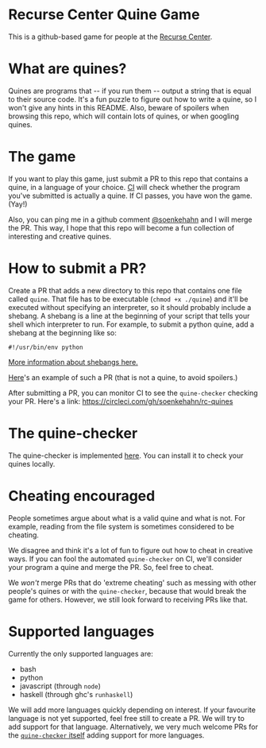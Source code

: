 # Recurse Center Quine Game

This is a github-based game for people at the [Recurse
Center](https://github.com/soenkehahn/rc-quines).


# What are quines?

Quines are programs that -- if you run them -- output a string that is equal to
their source code. It's a fun puzzle to figure out how to write a quine, so
I won't give any hints in this README. Also, beware of spoilers when browsing
this repo, which will contain lots of quines, or when googling quines.

# The game

If you want to play this game, just submit a PR to this repo that contains a
quine, in a language of your choice.
[CI](https://circleci.com/gh/soenkehahn/rc-quines) will check whether the
program you've submitted is actually a quine. If CI passes, you have won the
game. (Yay!)

Also, you can ping me in a github comment
[@soenkehahn](https://github.com/soenkehahn) and I will merge the PR. This way,
I hope that this repo will become a fun collection of interesting and creative
quines.

# How to submit a PR?

Create a PR that adds a new directory to this repo that contains one file called
`quine`. That file has to be executable (`chmod +x ./quine`) and it'll be
executed without specifying an interpreter, so it should probably include
a shebang. A shebang is a line at the beginning of your script that tells your shell
which interpreter to run. For example, to submit a python quine, add a shebang at
the beginning like so:

```
#!/usr/bin/env python
```

[More information about shebangs here.](https://en.wikipedia.org/wiki/Shebang_(Unix))

[Here](https://github.com/soenkehahn/rc-quines/pull/1)'s an
example of such a PR (that is not a quine, to avoid spoilers.)

After submitting
a PR, you can monitor CI to see the `quine-checker` checking your PR. Here's a link:
https://circleci.com/gh/soenkehahn/rc-quines

# The quine-checker

The quine-checker is implemented
[here](https://github.com/soenkehahn/quine-checker). You can install it to check
your quines locally.

# Cheating encouraged

People sometimes argue about what is a valid quine and what is not. For example,
reading from the file system is sometimes considered to be cheating.

We disagree and think it's a lot of fun to figure out how to cheat in creative ways.
If you can fool the automated `quine-checker` on CI, we'll consider your program a quine
and merge the PR. So, feel free to cheat.

We *won't* merge PRs that do 'extreme cheating' such as messing with other people's quines
or with the `quine-checker`, because that would break the game for others. However, we still
look forward to receiving PRs like that.

# Supported languages

Currently the only supported languages are:

- bash
- python
- javascript (through `node`)
- haskell (through ghc's `runhaskell`)

We will add more languages quickly depending on interest. If your favourite
language is not yet supported, feel free still to create a PR. We will try
to add support for that language. Alternatively, we very much welcome PRs for
the [`quine-checker` itself](https://github.com/soenkehahn/quine-checker)
adding support for more languages.
